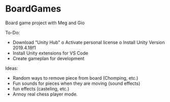 # BoardGames
 Board game project with Meg and Gio

To-Do:
-   Download "Unity Hub"
    o   Activate personal license
    o   Install Unity Version 2019.4.18f1
-   Install Unity extensions for VS Code
-   Create gameplan for development 




Ideas:
-   Random ways to remove piece from board (Chomping, etc.)
-   Fun sounds for pieces when they are moving (sound effects) 
-   fun effects (casteling, etc.)
-   Annoy real chess player mode. 